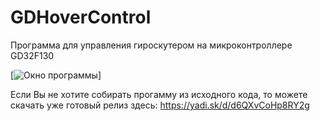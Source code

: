 # GDHoverControl
Программа для управления гироскутером на микроконтроллере GD32F130

[![Окно программы](https://yadi.sk/i/_vEBYaGwCa_yRA "Окно программы")]



Если Вы не хотите собирать прогамму из исходного кода, то можете скачать уже готовый релиз здесь: https://yadi.sk/d/d6QXvCoHp8RY2g
